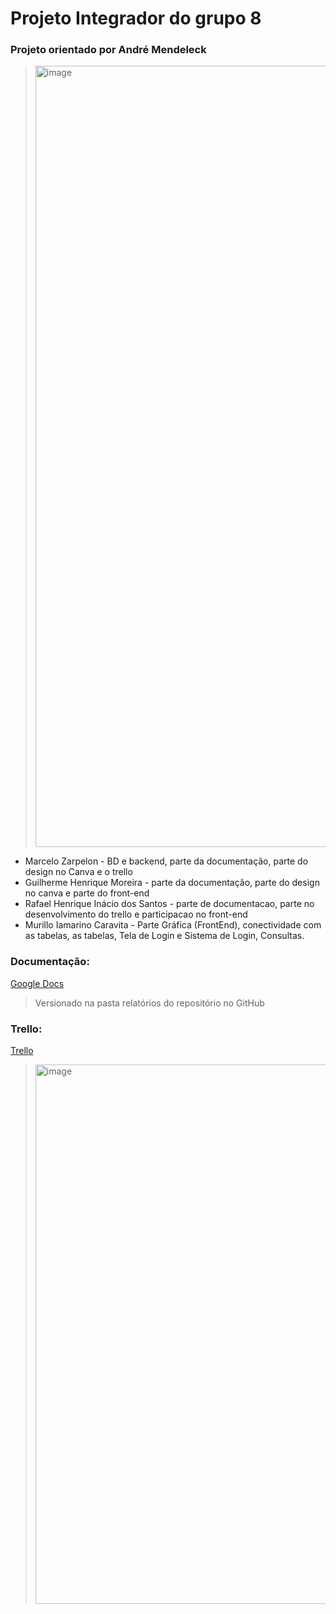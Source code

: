 # Projeto Integrador do grupo 8

### Projeto orientado por André Mendeleck
  ><img width="1250" alt="image" src="https://github.com/user-attachments/assets/899507f4-5133-4701-811f-bdc7f7433b59" />
 <ul>
    <li>Marcelo Zarpelon - BD e backend, parte da documentação, parte do design no Canva e o trello</li>
    <li>Guilherme Henrique Moreira - parte da documentação, parte do design no canva e parte do front-end</li>
    <li>Rafael Henrique Inácio dos Santos - parte de documentacao, parte no desenvolvimento do trello e participacao no front-end</li> 
    <li>Murillo Iamarino Caravita - Parte Gráfica (FrontEnd), conectividade com as tabelas, as tabelas, Tela de Login e Sistema de Login, Consultas.
 </ul>
 
### Documentação:
[Google Docs](https://docs.google.com/document/d/1jZqncpJ7IMk2Kij4QNihNBPZ_y3BEqj6Z1Z3TH5xFTo/edit?usp=sharing)
  > Versionado na pasta relatórios do repositório no GitHub

### Trello:
[Trello](https://trello.com/b/g7kftRdf/projeto-sustentabilidade)
  > <img width="863" alt="image" src="https://github.com/user-attachments/assets/73d0b974-8701-4649-a6b8-245b2cc220e9"/>


